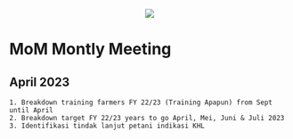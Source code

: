 <p align="center">
<img src="https://www.confectionerynews.com/var/wrbm_gb_food_pharma/storage/images/2/4/2/8/78242-2-eng-GB/forever-chocolate-snapshot.jpg" />
</p>

# MoM Montly Meeting

## April 2023
```
1. Breakdown training farmers FY 22/23 (Training Apapun) from Sept until April
2. Breakdown target FY 22/23 years to go April, Mei, Juni & Juli 2023
3. Identifikasi tindak lanjut petani indikasi KHL
```
